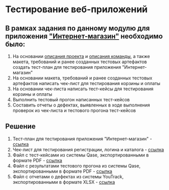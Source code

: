 # Тестирование веб-приложений

## В рамках задания по данному модулю для приложения ["Интернет-магазин"](https://qa.demoshopping.ru/) необходимо было:

1. На основании [описания проекта](https://docs.google.com/document/d/1GpZcni6EzWTrSM_PS7KskWxEMRmZROVmOFb0Z1KUDi8/edit?usp=sharing) и [описания команды](https://docs.google.com/document/d/1KedX-hnElYgBNb6nxr8Zm8N5eOnKdqY2fKS85IxpLnE/edit?usp=sharing), а также макета, требований и ранее созданных тестовых артефактов создать тест-план для тестирования приложения "Интернет-магазин"
2. На основании макета, требований и ранее созданных тестовых артефактов написать чек-лист для тестирования корзины и оплаты
3. На основании чек-листа написать тест-кейсы для тестирования корзины и оплаты
4. Выполнить тестовый прогон написанных тест-кейсов
5. Составить отчеты о дефектах, выявленных в ходе выполнения проверок из чек-листа и тестового прогона тест-кейсов

## Решение
1. Тест-план для тестирования приложения "Интернет-магазин" - [ссылка](https://docs.google.com/spreadsheets/d/1j0EN0s0hcQOwn1_yN6k9SQtNw1Bw4O6txr-V6TaLvks/edit?usp=sharing)
2. Чек-лист для тестирования регистрации, логина и каталога - [ссылка](https://docs.google.com/spreadsheets/d/1QLbJa56JA1yQbdC4I4o6p52T88oqw3c0cfb-ICSXHyg/edit?usp=sharing)
3. Файл с тест-кейсами из системы Qase, экспортированными в формате PDF - [ссылка](https://github.com/golyakovn3/web/blob/main/%D0%A2%D0%B5%D1%81%D1%82-%D0%BA%D0%B5%D0%B9%D1%81%D1%8B%20%D0%B4%D0%BB%D1%8F%20%D1%82%D0%B5%D1%81%D1%82%D0%B8%D1%80%D0%BE%D0%B2%D0%B0%D0%BD%D0%B8%D1%8F%20%D0%BA%D0%BE%D1%80%D0%B7%D0%B8%D0%BD%D1%8B%20%D0%B8%20%D0%BE%D0%BF%D0%BB%D0%B0%D1%82%D1%8B.pdf)
4. Файл с результатами тестового прогона из системы Qase, экспортированными в формате PDF - [ссылка](https://github.com/golyakovn3/web/blob/main/%D0%A0%D0%B5%D0%B7%D1%83%D0%BB%D1%8C%D1%82%D0%B0%D1%82%D1%8B%20%D1%82%D0%B5%D1%81%D1%82%D0%BE%D0%B2%D0%BE%D0%B3%D0%BE%20%D0%BF%D1%80%D0%BE%D0%B3%D0%BE%D0%BD%D0%B0.pdf)
5. Файл с отчетами о дефектах из системы YouTrack, экспортированными в формате XLSX - [ссылка](https://github.com/golyakovn3/web/blob/main/%D0%9E%D1%82%D1%87%D0%B5%D1%82%D1%8B%20%D0%BE%20%D0%B4%D0%B5%D1%84%D0%B5%D0%BA%D1%82%D0%B0%D1%85.xlsx)

